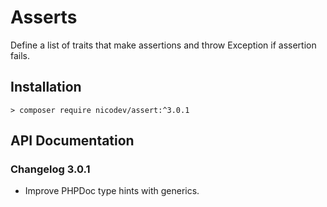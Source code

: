 # Asserts
Define a list of traits that make assertions and throw Exception if assertion fails.

## Installation

```shell
> composer require nicodev/assert:^3.0.1
```

## API Documentation

### Changelog 3.0.1

* Improve PHPDoc type hints with generics.
